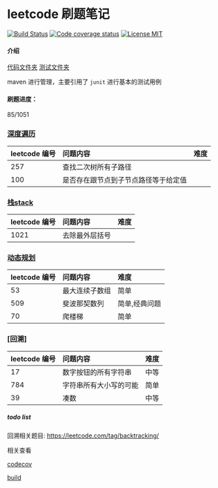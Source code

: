 # leetcode 刷题笔记

<p align="center">

[![Build Status](https://travis-ci.org/songjiang951130/leetcode.svg?branch=master)](https://travis-ci.org/songjiang951130/leetcode)
[![Code coverage status](https://img.shields.io/codecov/c/github/songjiang951130/leetcode.svg?style=flat-square)](http://codecov.io/github/songjiang951130/leetcode)
[![License MIT](https://img.shields.io/badge/license-MIT-blue.svg?style=flat-square)](https://github.com/songjiang951130/leetcode/blob/master/LICENSE)
</p>

#### 介绍
[代码文件夹](/src/main/java)
[测试文件夹](/src/test/java)

maven 进行管理，主要引用了 ```junit``` 进行基本的测试用例

#### 刷题进度：
85/1051

### [深度遍历](/com/github/songjiang951130/leetcode/com.github.songjiang951130.leetcode.dfs)

| leetcode 编号 |问题内容      | 难度  | 
|:----------|:-------------|:---|
| 257 |  查找二次树所有子路径 | |
| 100 |  是否存在跟节点到子节点路径等于给定值   |  |


### [栈stack](/com/github/songjiang951130/leetcode/com.github.songjiang951130.leetcode.stack)

| leetcode 编号 |问题内容      | 难度| 
|:----------|:-------------|:---|
| 1021 |  去除最外层括号 | |

### [动态规划](/com/github/songjiang951130/leetcode/com.github.songjiang951130.leetcode.dp)

| leetcode 编号 |问题内容      | 难度|
|:----------|:-------------|:----|
|53|最大连续子数组|简单|
|509|斐波那契数列|简单,经典问题|
|70|爬楼梯|简单|

### [回溯]
| leetcode 编号 |问题内容      | 难度|
|:----------|:-------------|:----|
| 17 | 数字按钮的所有字符串| 中等|
| 784 | 字符串所有大小写的可能| 简单|
| 39 | 凑数| 中等|


##### todo list
回溯相关题目:
https://leetcode.com/tag/backtracking/

相关查看

[codecov](https://codecov.io/gh/songjiang951130/leetcode)

[build](https://travis-ci.org/songjiang951130/leetcode)



